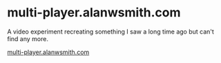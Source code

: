 # multi-player.alanwsmith.com

A video experiment recreating something I saw
a long time ago but can't find any more. 

[multi-player.alanwsmith.com](https://multi-player.alanwsmith.com/)

